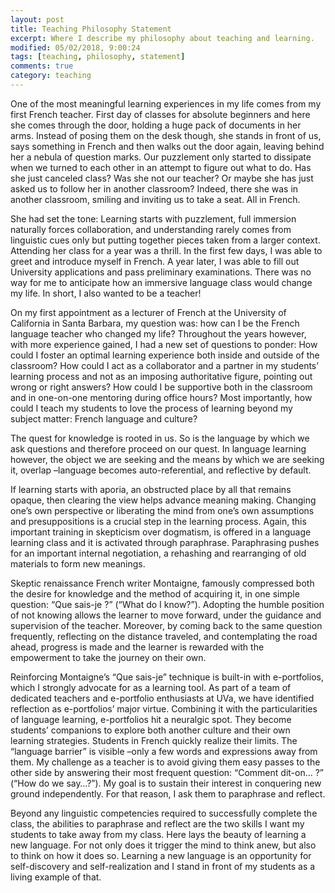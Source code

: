 ```yaml
---
layout: post
title: Teaching Philosophy Statement
excerpt: Where I describe my philosophy about teaching and learning.
modified: 05/02/2018, 9:00:24
tags: [teaching, philosophy, statement]
comments: true
category: teaching
---
```


One of the most meaningful learning experiences in my life comes from my first French teacher. First day of classes for absolute beginners and here she comes through the door, holding a huge pack of documents in her arms. Instead of posing them on the desk though, she stands in front of us, says something in French and then walks out the door again, leaving behind her a nebula of question marks. Our puzzlement only started to dissipate when we turned to each other in an attempt to figure out what to do. Has she just canceled class? Was she not our teacher? Or maybe she has just asked us to follow her in another classroom? Indeed, there she was in another classroom, smiling and inviting us to take a seat. All in French.

She had set the tone: Learning starts with puzzlement, full immersion naturally forces collaboration, and understanding rarely comes from linguistic cues only but putting together pieces taken from a larger context. Attending her class for a year was a thrill. In the first few days, I was able to greet and introduce myself in French. A year later, I was able to fill out University applications and pass preliminary examinations. There was no way for me to anticipate how an immersive language class would change my life. In short, I also wanted to be a teacher!

On my first appointment as a lecturer of French at the University of California in Santa Barbara, my question was: how can I be the French language teacher who changed my life? Throughout the years however, with more experience gained, I had a new set of questions to ponder: How could I foster an optimal learning experience both inside and outside of the classroom? How could I act as a collaborator and a partner in my students’ learning process and not as an imposing authoritative figure, pointing out wrong or right answers? How could I be supportive both in the classroom and in one-on-one mentoring during office hours? Most importantly, how could I teach my students to love the process of learning beyond my subject matter: French language and culture?

The quest for knowledge is rooted in us. So is the language by which we ask questions and therefore proceed on our quest. In language learning however, the object we are seeking and the means by which we are seeking it, overlap –language becomes auto-referential, and reflective by default.

If learning starts with aporia, an obstructed place by all that remains opaque, then clearing the view helps advance meaning making. Changing one’s own perspective or liberating the mind from one’s own assumptions and presuppositions is a crucial step in the learning process. Again, this important training in skepticism over dogmatism, is offered in a language learning class and it is activated through paraphrase. Paraphrasing pushes for an important internal negotiation, a rehashing and rearranging of old materials to form new meanings.

Skeptic renaissance French writer Montaigne, famously compressed both the desire for knowledge and the method of acquiring it, in one simple question: “Que sais-je ?” (“What do I know?”). Adopting the humble position of not knowing allows the learner to move forward, under the guidance and supervision of the teacher. Moreover, by coming back to the same question frequently, reflecting on the distance traveled, and contemplating the road ahead, progress is made and the learner is rewarded with the empowerment to take the journey on their own.

Reinforcing Montaigne’s “Que sais-je” technique is built-in with e-portfolios, which I strongly advocate for as a learning tool. As part of a team of dedicated teachers and e-portfolio enthusiasts at UVa, we have identified reflection as e-portfolios’ major virtue. Combining it with the particularities of language learning, e-portfolios hit a neuralgic spot. They become students’ companions to explore both another culture and their own learning strategies. Students in French quickly realize their limits. The “language barrier” is visible –only a few words and expressions away from them. My challenge as a teacher is to avoid giving them easy passes to the other side by answering their most frequent question: “Comment dit-on… ?” (“How do we say…?”). My goal is to sustain their interest in conquering new ground independently. For that reason, I ask them to paraphrase and reflect.

Beyond any linguistic competencies required to successfully complete the class, the abilities to paraphrase and reflect are the two skills I want my students to take away from my class. Here lays the beauty of learning a new language. For not only does it trigger the mind to think anew, but also to think on how it does so. Learning a new language is an opportunity for self-discovery and self-realization and I stand in front of my students as a living example of that.
